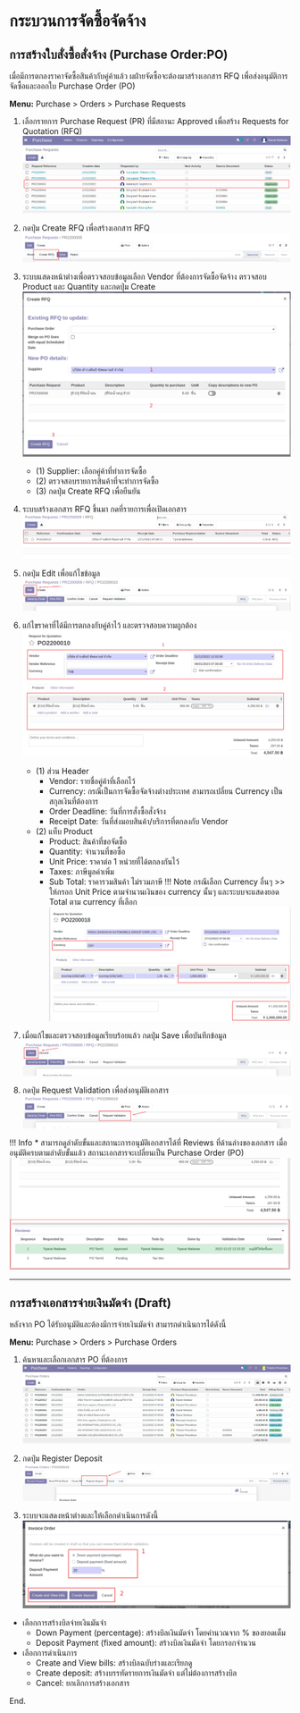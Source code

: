 # กระบวนการจัดซื้อจัดจ้าง

## การสร้างใบสั่งซื้อสั่งจ้าง (Purchase Order:PO)

เมื่อมีการตกลงราคาจัดซื้อสินค้ากับคู่ค้าแล้ว ผฝ่ายจัดซื้อจะต้องมาสร้างเอกสาร RFQ เพื่อส่งอนุมัติการจัดซื้อและออกใบ Purchase Order (PO)

**Menu:** Purchase > Orders > Purchase Requests

1. เลือกรายการ Purchase Request (PR) ที่มีสถานะ Approved เพื่อสร้าง Requests for Quotation (RFQ)
![](img/po_1.png)

2. กดปุ่ม Create RFQ เพื่อสร้างเอกสาร RFQ
![](img/po_2.png)

3. ระบบแสดงหน้าต่างเพื่อตรวจสอบข้อมูลเลือก Vendor ที่ต้องการจัดซื้อจัดจ้าง ตรวจสอบ Product และ Quantity และกดปุ่ม Create
![](img/po_3.png)
    * (1) Supplier: เลือกคู่ค้าที่ทำการจัดซื้อ
    * (2) ตรวจสอบรายการสินค้าที่จะทำการจัดซื้อ
    * (3) กดปุ่ม Create RFQ เพื่อยืนยัน

4. ระบบสร้างเอกสาร RFQ ขึ้นมา กดที่รายการเพื่อเปิดเอกสาร
![](img/po_4.png)

5. กดปุ่ม Edit เพื่อแก้ไขข้อมูล
![](img/po_5.png)

6. แก้ไขราคาที่ได้มีการตกลงกับคู่ค้าไว้ และตรวจสอบความถูกต้อง  
![](img/po_6.png)
    * (1) ส่วน Header
        * Vendor: รายชื่อคู่ค้าที่เลือกไว้
        * Currency: กรณีเป็นการจัดซื้อจัดจ้างต่างประเทศ สามารถเปลี่ยน Currency เป็นสกุลเงินที่ต้องการ
        * Order Deadline: วันที่การสั่งซื้อสั่งจ้าง
        * Receipt Date: วันที่ส่งมอบสินค้า/บริการที่ตกลงกับ Vendor
    * (2) แท็บ Product
        * Product: สินค้าที่ขอจัดซื้อ
        * Quantity: จำนวนที่ขอซื้อ
        * Unit Price: ราคาต่อ 1 หน่วยที่ได้ตกลงกันไว้
        * Taxes: ภาษีมูลค่าเพิ่ม
        * Sub Total: ราคารวมสินค้า ไม่รวมภาษี
    !!! Note
        กรณีเลือก Currency อื่นๆ >> ให้กรอก Unit Price ตามจำนวนเงินของ currency นั้นๆ
        และระบบจะแสดงยอด Total ตาม currency ที่เลือก
        ![](img/po_6-1.png)

7. เมื่อแก้ไขและตรวจสอบข้อมูลเรียบร้อยแล้ว กดปุ่ม Save เพื่อบันทึกข้อมูล
![](img/po_7.png)

8. กดปุ่ม Request Validation เพื่อส่งอนุมัติเอกสาร
![](img/po_8.png)

!!! Info
    * สามารถดูลำดับขั้นและสถานะการอนุมัติเอกสารได้ที่ Reviews ที่ด้านล่างของเอกสาร เมื่ออนุมัติครบตามลำดับขั้นแล้ว สถานะเอกสารจะเปลี่ยนเป็น Purchase Order (PO)
    ![](img/po_9.png)

---

## การสร้างเอกสารจ่ายเงินมัดจำ (Draft)

หลังจาก PO ได้รับอนุมัติและต้องมีการจ่ายเงินมัดจำ สามารถดำเนินการได้ดังนี้

**Menu:** Purchase > Orders > Purchase Orders

1. ค้นหาและเลือกเอกสาร PO ที่ต้องการ
![](img/dep_1.png)

2. กดปุ่ม Register Deposit 
![](img/dep_2.png)

3. ระบบจะแสดงหน้าต่างและให้เลือกดำเนินการดังนี้ 
![](img/dep_3.png) 
  * เลือกการสร้างบิลจ่ายเงินมันจำ
    * Down Payment (percentage): สร้างบิลเงินมัดจำ โดยคำนวณจาก % ของยอดเต็ม 
    * Deposit Payment (fixed amount): สร้างบิลเงินมัดจำ โดยกรอกจำนวน 
  * เลือกการดำเนินการ
    * Create and View bills: สร้างบิลฉบับร่างและเรียกดู
    * Create deposit: สร้างบรรทัดรายการเงินมัดจำ แต่ไม่ต้องการสร้างบิล
    * Cancel: ยกเลิกการสร้างเอกสาร

End.
